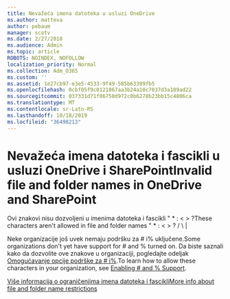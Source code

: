 ```yaml
---
title: Nevažeća imena datoteka u usluzi OneDrive
ms.author: matteva
author: pebaum
manager: scotv
ms.date: 2/27/2018
ms.audience: Admin
ms.topic: article
ROBOTS: NOINDEX, NOFOLLOW
localization_priority: Normal
ms.collection: Adm_O365
ms.custom: ''
ms.assetid: 1e27cb97-e3e5-4533-9f49-585b63399fb5
ms.openlocfilehash: 0cbf05f9c0121867aa3b24a10c7037d3a189ad22
ms.sourcegitcommit: 037331d71f06750d972c0b6278b23bb15c4806ca
ms.translationtype: MT
ms.contentlocale: sr-Latn-RS
ms.lasthandoff: 10/18/2019
ms.locfileid: "36498213"
---
```

# <a name="invalid-file-and-folder-names-in-onedrive-and-sharepoint"></a><span data-ttu-id="42ddf-102">Nevažeća imena datoteka i fascikli u usluzi OneDrive i SharePoint</span><span class="sxs-lookup"><span data-stu-id="42ddf-102">Invalid file and folder names in OneDrive and SharePoint</span></span>

<span data-ttu-id="42ddf-103">Ovi znakovi nisu dozvoljeni u imenima datoteka i fascikli " \* : \< \> ?</span><span class="sxs-lookup"><span data-stu-id="42ddf-103">These characters aren't allowed in file and folder names " \* : \< \> ?</span></span> <span data-ttu-id="42ddf-104">/ \ |</span><span class="sxs-lookup"><span data-stu-id="42ddf-104"></span></span> 
  
<span data-ttu-id="42ddf-105">Neke organizacije još uvek nemaju podršku za # i% uključene.</span><span class="sxs-lookup"><span data-stu-id="42ddf-105">Some organizations don't yet have support for # and % turned on.</span></span> <span data-ttu-id="42ddf-106">Da biste saznali kako da dozvolite ove znakove u organizaciji, pogledajte odeljak [Omogućavanje opcije podrške za # i%](https://go.microsoft.com/fwlink/?linkid=862611).</span><span class="sxs-lookup"><span data-stu-id="42ddf-106">To learn how to allow these characters in your organization, see [Enabling # and % Support](https://go.microsoft.com/fwlink/?linkid=862611).</span></span> 
  
[<span data-ttu-id="42ddf-107">Više informacija o ograničenjima imena datoteka i fascikli</span><span class="sxs-lookup"><span data-stu-id="42ddf-107">More info about file and folder name restrictions</span></span>](https://go.microsoft.com/fwlink/?linkid=866430)
  

